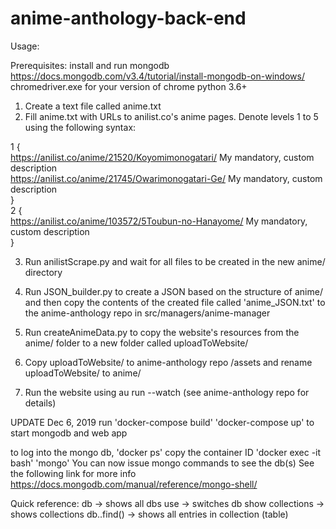 # anime-anthology-back-end

Usage: 

Prerequisites:
install and run mongodb https://docs.mongodb.com/v3.4/tutorial/install-mongodb-on-windows/
chromedriver.exe for your version of chrome
python 3.6+

1. Create a text file called anime.txt
2. Fill anime.txt with URLs to anilist.co's anime pages. Denote levels 1 to 5 using the following syntax:

1 {<br>
https://anilist.co/anime/21520/Koyomimonogatari/  My mandatory, custom description <br>
https://anilist.co/anime/21745/Owarimonogatari-Ge/ My mandatory, custom description <br>
} <br>
2 { <br>
https://anilist.co/anime/103572/5Toubun-no-Hanayome/ My mandatory, custom description <br>
}


3. Run anilistScrape.py and wait for all files to be created in the new anime/ directory

4. Run JSON_builder.py to create a JSON based on the structure of anime/ and then copy the contents of the created file called 
'anime_JSON.txt' to the anime-anthology repo in src/managers/anime-manager
  
5. Run createAnimeData.py to copy the website's resources from the anime/ folder to a new folder called uploadToWebsite/

6. Copy uploadToWebsite/ to anime-anthology repo /assets and rename uploadToWebsite/ to anime/

7. Run the website using au run --watch (see anime-anthology repo for details)


UPDATE Dec 6, 2019
run 'docker-compose build'
'docker-compose up'
to start mongodb and web app

to log into the mongo db,
'docker ps'
copy the container ID
'docker exec -it <containerID> bash'
'mongo'
You can now issue mongo commands to see the db(s)
See the following link for more info
https://docs.mongodb.com/manual/reference/mongo-shell/

Quick reference:
db -> shows all dbs
use <db name> -> switches db
show collections -> shows collections
db.<collection name>.find() -> shows all entries in collection (table)


